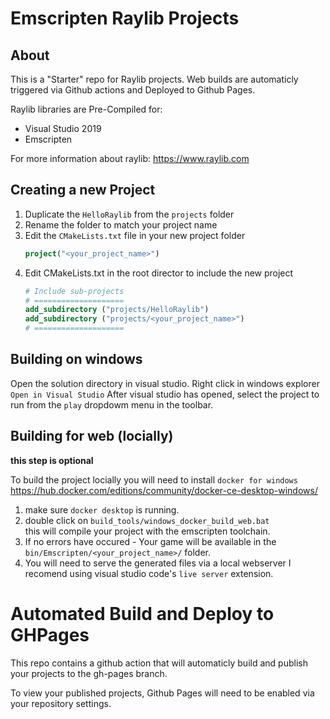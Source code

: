 # Emscripten Raylib Projects

## About

This is a "Starter" repo for Raylib projects. Web builds are automaticly triggered via Github actions and Deployed to Github Pages.

Raylib libraries are Pre-Compiled for:
 - Visual Studio 2019
 - Emscripten

For more information about raylib:
https://www.raylib.com


## Creating a new Project
1. Duplicate the `HelloRaylib` from the `projects` folder
2. Rename the folder to match your project name
3. Edit the `CMakeLists.txt` file in your new project folder
    ```CMake
    project("<your_project_name>")
    ```
4. Edit CMakeLists.txt in the root director to include the new project
    ```CMake
    # Include sub-projects
    # ====================
    add_subdirectory ("projects/HelloRaylib")
    add_subdirectory ("projects/<your_project_name>")
    # ====================
    ```

## Building on windows
Open the solution directory in visual studio.
Right click in windows explorer `Open in Visual Studio`
After visual studio has opened, select the project to run from the `play` dropdowm menu in the toolbar.

## Building for web (locially) 
**this step is optional**

To build the project locially you will need to install `docker for windows` https://hub.docker.com/editions/community/docker-ce-desktop-windows/

1. make sure `docker desktop` is running.
2. double click on `build_tools/windows_docker_build_web.bat` <br/>
this will compile your project with the emscripten toolchain.
3. If no errors have occured - Your game will be available in the `bin/Emscripten/<your_project_name>/` folder.
4. You will need to serve the generated files via a local webserver
I recomend using visual studio code's `live server` extension.

# Automated Build and Deploy to GHPages
This repo contains a github action that will automaticly build and publish your projects to the gh-pages branch.

To view your published projects, Github Pages will need to be enabled via your repository settings.

 